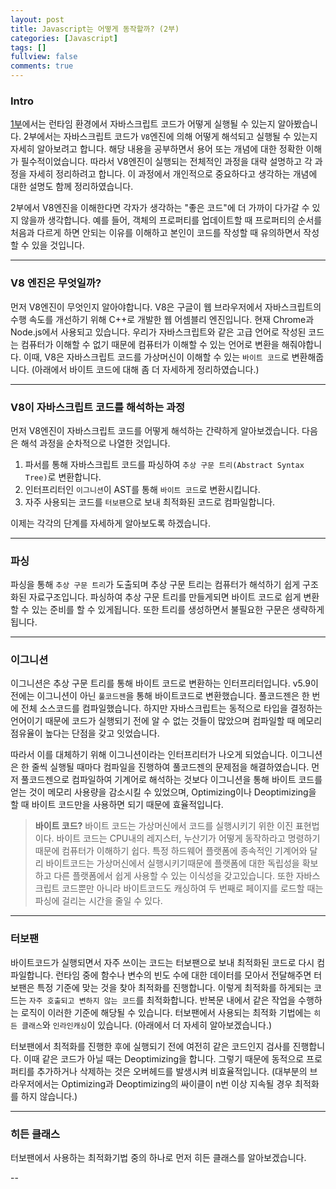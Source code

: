 ```yaml
---
layout: post
title: Javascript는 어떻게 동작할까? (2부)
categories: [Javascript]
tags: []
fullview: false
comments: true
---
```


### Intro
[1부](https://4kimball.github.io/javascript/2022/03/21/Javascript%EB%8A%94-%EC%96%B4%EB%96%BB%EA%B2%8C-%EB%8F%99%EC%9E%91%ED%95%A0%EA%B9%8C-(1%EB%B6%80).html)에서는 런타임 환경에서 자바스크립트 코드가 어떻게 실행될 수 있는지 알아봤습니다.
2부에서는 자바스크립트 코드가 `V8`엔진에 의해 어떻게 해석되고 실행될 수 있는지 자세히 알아보려고 합니다. 해당 내용을 공부하면서 용어 또는 개념에 대한 정확한 이해가 필수적이었습니다. 따라서 V8엔진이 실행되는 전체적인 과정을 대략 설명하고 각 과정을 자세히 정리하려고 합니다.
이 과정에서 개인적으로 중요하다고 생각하는 개념에 대한 설명도 함께 정리하였습니다. 

2부에서 V8엔진을 이해한다면 각자가 생각하는 "좋은 코드"에 더 가까이 다가갈 수 있지 않을까 생각합니다. 예를 들어, 객체의 프로퍼티를 업데이트할 때 프로퍼티의 순서를 처음과 다르게 하면 안되는 이유를 이해하고 본인이 코드를 작성할 때 유의하면서 작성할 수 있을 것입니다.

---

### V8 엔진은 무엇일까?
먼저 V8엔진이 무엇인지 알아야합니다. V8은 구글이 웹 브라우저에서 자바스크립트의 수행 속도를 개선하기 위해 C++로 개발한 웹 어셈블리 엔진입니다. 현재 Chrome과 Node.js에서 사용되고 있습니다. 
우리가 자바스크립트와 같은 고급 언어로 작성된 코드는 컴퓨터가 이해할 수 없기 때문에 컴퓨터가 이해할 수 있는 언어로 변환을 해줘야합니다. 이때, V8은 자바스크립트 코드를 가상머신이 이해할 수 있는 `바이트 코드`로 변환해줍니다. (아래에서 바이트 코드에 대해 좀 더 자세하게 정리하였습니다.)

---

### V8이 자바스크립트 코드를 해석하는 과정
먼저 V8엔진이 자바스크립트 코드를 어떻게 해석하는 간략하게 알아보겠습니다. 다음은 해석 과정을 순차적으로 나열한 것입니다.
1. 파서를 통해 자바스크립트 코드를 파싱하여 `추상 구문 트리(Abstract Syntax Tree)`로 변환합니다.
2. 인터프리터인 `이그니션`이 AST를 통해 `바이트 코드`로 변환시킵니다.
3. 자주 사용되는 코드를 `터보팬`으로 보내 최적화된 코드로 컴파일합니다.

이제는 각각의 단계를 자세하게 알아보도록 하겠습니다.

---

### 파싱
파싱을 통해 `추상 구문 트리`가 도출되며 추상 구문 트리는 컴퓨터가 해석하기 쉽게 구조화된 자료구조입니다. 파싱하여 추상 구문 트리를 만들게되면 바이트 코드로 쉽게 변환할 수 있는 준비를 할 수 있게됩니다. 또한 트리를 생성하면서 불필요한 구문은 생략하게 됩니다.

---

### 이그니션
이그니션은 추상 구문 트리를 통해 바이트 코드로 변환하는 인터프리터입니다. v5.9이전에는 이그니션이 아닌 `풀코드젠`을 통해 바이트코드로 변환했습니다.
풀코드젠은 한 번에 전체 소스코드를 컴파일했습니다. 하지만 자바스크립트는 동적으로 타입을 결정하는 언어이기 때문에 코드가 실행되기 전에 알 수 없는 것들이 많았으며 컴파일할 때 메모리 점유율이 높다는 단점을 갖고 잇었습니다.

따라서 이를 대체하기 위해 이그니션이라는 인터프리터가 나오게 되었습니다. 이그니션은 한 줄씩 실행될 때마다 컴파일을 진행하여 풀코드젠의 문제점을 해결하였습니다.
먼저 풀코드젠으로 컴파일하여 기계어로 해석하는 것보다 이그니션을 통해 바이트 코드를 얻는 것이 메모리 사용량을 감소시킬 수 있었으며, Optimizing이나 Deoptimizing을 할 때 바이트 코드만을 사용하면 되기 때문에 효율적입니다.

> **바이트 코드?**
> 바이트 코드는 가상머신에서 코드를 실행시키기 위한 이진 표현법이다. 바이트 코드는 CPU내의 레지스터, 누산기가 어떻게 동작하라고 명령하기때문에 컴퓨터가 이해하기 쉽다.
> 특정 하드웨어 플랫폼에 종속적인 기계어와 달리 바이트코드는 가상머신에서 실행시키기때문에 플랫폼에 대한 독립성을 확보하고 다른 플랫폼에서 쉽게 사용할 수 있는 이식성을 갖고있습니다.
> 또한 자바스크립트 코드뿐만 아니라 바이트코드도 캐싱하여 두 번째로 페이지를 로드할 때는 파싱에 걸리는 시간을 줄일 수 있다.

---

### 터보팬
바이트코드가 실행되면서 자주 쓰이는 코드는 터보팬으로 보내 최적화된 코드로 다시 컴파일합니다. 런타임 중에 함수나 변수의 빈도 수에 대한 데이터를 모아서 전달해주면 터보팬은 특정 기준에 맞는 것을 찾아 최적화를 진행합니다.
이렇게 최적화를 하게되는 코드는 `자주 호출되고 변하지 않는 코드`를 최적화합니다. 반복문 내에서 같은 작업을 수행하는 로직이 이러한 기준에 해당될 수 있습니다. 터보팬에서 사용되는 최적화 기법에는 `히든 클래스`와 `인라인캐싱`이 있습니다. (아래에서 더 자세히 알아보겠습니다.) 

터보팬에서 최적화를 진행한 후에 실행되기 전에 여전히 같은 코드인지 검사를 진행합니다. 이때 같은 코드가 아닐 때는 Deoptimizing을 합니다. 그렇기 때문에 동적으로 프로퍼티를 추가하거나 삭제하는 것은 오버헤드를 발생시켜 비효율적입니다. (대부분의 브라우저에서는 Optimizing과 Deoptimizing의 싸이클이 n번 이상 지속될 경우 최적화를 하지 않습니다.)

---

### 히든 클래스
터보팬에서 사용하는 최적화기법 중의 하나로 먼저 히든 클래스를 알아보겠습니다.

--
